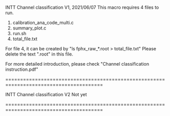 INTT Channel classification V1, 2021/06/07
This macro requires 4 files to run.
1. calibration_ana_code_multi.c
2. summary_plot.c
3. run.sh
4. total_file.txt

For file 4, it can be created by "ls fphx_raw_*.root > total_file.txt"
Please delete the text ".root" in this file.





For more detailed introduction, please check "Channel classification instruction.pdf"

=======================================================================================

INTT Channel classification V2
Not yet

=======================================================================================
